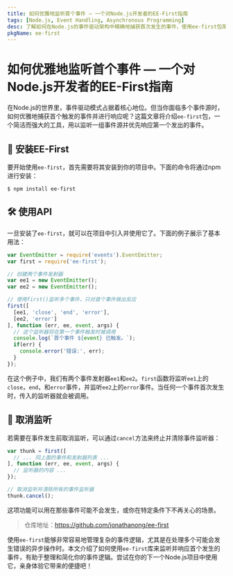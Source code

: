 ```yaml
---
title: 如何优雅地监听首个事件 — 一个对Node.js开发者的EE-First指南
tags: [Node.js, Event Handling, Asynchronous Programming]
desc: 了解如何在Node.js的事件驱动架构中精确地捕获首次发生的事件，使用ee-first包简化事件监听逻辑。
pkgName: ee-first
---
```


# 如何优雅地监听首个事件 — 一个对Node.js开发者的EE-First指南

在Node.js的世界里，事件驱动模式占据着核心地位。但当你面临多个事件源时，如何优雅地捕获首个触发的事件并进行响应呢？这篇文章将介绍`ee-first`包，一个简洁而强大的工具，用以监听一组事件源并优先响应第一个发出的事件。

## 🚀 安装EE-First

要开始使用`ee-first`，首先需要将其安装到你的项目中。下面的命令将通过npm进行安装：

```shell
$ npm install ee-first
```

## 🛠 使用API

一旦安装了`ee-first`，就可以在项目中引入并使用它了。下面的例子展示了基本用法：

```js
var EventEmitter = require('events').EventEmitter;
var first = require('ee-first');

// 创建两个事件发射器
var ee1 = new EventEmitter();
var ee2 = new EventEmitter();

// 使用first()监听多个事件，只对首个事件做出反应
first([
  [ee1, 'close', 'end', 'error'],
  [ee2, 'error']
], function (err, ee, event, args) {
  // 这个监听器将在第一个事件触发时被调用
  console.log(`首个事件 ${event} 已触发。`);
  if(err) {
    console.error('错误:', err);
  }
});
```

在这个例子中，我们有两个事件发射器`ee1`和`ee2`。`first`函数将监听`ee1`上的`close`，`end`，和`error`事件，并监听`ee2`上的`error`事件。当任何一个事件首次发生时，传入的监听器就会被调用。

## 🛑 取消监听

若需要在事件发生前取消监听，可以通过`cancel`方法来终止并清除事件监听器：

```js
var thunk = first([
  // ... 同上面的事件和发射器列表 ...
], function (err, ee, event, args) {
  // 监听器的内容 ...
});

// 取消监听并清除所有的事件监听器
thunk.cancel();
```

这项功能可以用在那些事件可能不会发生，或你在特定条件下不再关心的场景。

> 仓库地址：https://github.com/jonathanong/ee-first

使用`ee-first`能够非常容易地管理复杂的事件逻辑，尤其是在处理多个可能会发生错误的异步操作时。本文介绍了如何使用`ee-first`库来监听并响应首个发生的事件，有助于整理和简化你的事件逻辑。尝试在你的下一个Node.js项目中使用它，亲身体验它带来的便捷吧！